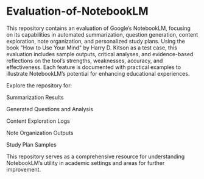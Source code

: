 # Evaluation-of-NotebookLM
This repository contains an evaluation of Google’s NotebookLM, focusing on its capabilities in automated summarization, question generation, content exploration, note organization, and personalized study plans. Using the book "How to Use Your Mind" by Harry D. Kitson as a test case, this evaluation includes sample outputs, critical analyses, and evidence-based reflections on the tool’s strengths, weaknesses, accuracy, and effectiveness. Each feature is documented with practical examples to illustrate NotebookLM’s potential for enhancing educational experiences.

Explore the repository for:

Summarization Results

Generated Questions and Analysis

Content Exploration Logs

Note Organization Outputs

Study Plan Samples

This repository serves as a comprehensive resource for understanding NotebookLM’s utility in academic settings and areas for further improvement.
